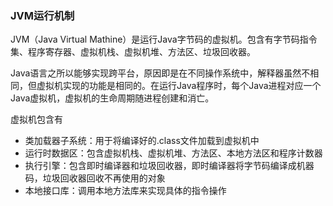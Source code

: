 ### JVM运行机制

JVM（Java Virtual Mathine）是运行Java字节码的虚拟机。包含有字节码指令集、程序寄存器、虚拟机栈、虚拟机堆、方法区、垃圾回收器。

Java语言之所以能够实现跨平台，原因即是在不同操作系统中，解释器虽然不相同，但虚拟机实现的功能是相同的。在运行Java程序时，每个Java进程对应一个Java虚拟机，虚拟机的生命周期随进程创建和消亡。

虚拟机包含有

- 类加载器子系统：用于将编译好的.class文件加载到虚拟机中
- 运行时数据区：包含虚拟机栈、虚拟机堆、方法区、本地方法区和程序计数器
- 执行引擎：包含即时编译器和垃圾回收器，即时编译器将字节码编译成机器码，垃圾回收器回收不再使用的对象
- 本地接口库：调用本地方法库来实现具体的指令操作